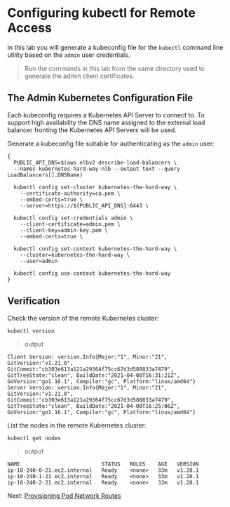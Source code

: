 # Configuring kubectl for Remote Access

In this lab you will generate a kubeconfig file for the `kubectl` command line utility based on the `admin` user credentials.

> Run the commands in this lab from the same directory used to generate the admin client certificates.

## The Admin Kubernetes Configuration File

Each kubeconfig requires a Kubernetes API Server to connect to. To support high availability the DNS name assigned to the external load balancer fronting the Kubernetes API Servers will be used.

Generate a kubeconfig file suitable for authenticating as the `admin` user:

```
{
  PUBLIC_API_DNS=$(aws elbv2 describe-load-balancers \
  --names kubernetes-hard-way-nlb --output text --query LoadBalancers[].DNSName)

  kubectl config set-cluster kubernetes-the-hard-way \
    --certificate-authority=ca.pem \
    --embed-certs=true \
    --server=https://${PUBLIC_API_DNS}:6443 \

  kubectl config set-credentials admin \
    --client-certificate=admin.pem \
    --client-key=admin-key.pem \
	--embed-certs=true \

  kubectl config set-context kubernetes-the-hard-way \
    --cluster=kubernetes-the-hard-way \
    --user=admin 

  kubectl config use-context kubernetes-the-hard-way 
}
```

## Verification

Check the version of the remote Kubernetes cluster:

```
kubectl version
```

> output

```
Client Version: version.Info{Major:"1", Minor:"21", GitVersion:"v1.21.0", GitCommit:"cb303e613a121a29364f75cc67d3d580833a7479", GitTreeState:"clean", BuildDate:"2021-04-08T16:31:21Z", GoVersion:"go1.16.1", Compiler:"gc", Platform:"linux/amd64"}
Server Version: version.Info{Major:"1", Minor:"21", GitVersion:"v1.21.0", GitCommit:"cb303e613a121a29364f75cc67d3d580833a7479", GitTreeState:"clean", BuildDate:"2021-04-08T16:25:06Z", GoVersion:"go1.16.1", Compiler:"gc", Platform:"linux/amd64"}
```

List the nodes in the remote Kubernetes cluster:

```
kubectl get nodes  
```

> output

```
NAME                          STATUS   ROLES    AGE   VERSION
ip-10-240-0-21.ec2.internal   Ready    <none>   33m   v1.28.1
ip-10-240-1-21.ec2.internal   Ready    <none>   33m   v1.28.1
ip-10-240-2-21.ec2.internal   Ready    <none>   33m   v1.28.1
```

Next: [Provisioning Pod Network Routes](11-pod-network-routes.md)
